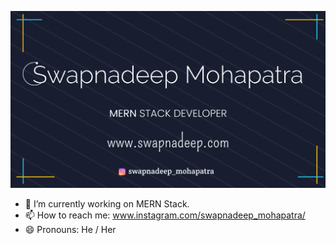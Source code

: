 
[![SwapnadeepMohapatra](https://github.com/swapnadeepmohapatra/swapnadeepmohapatra/blob/master/SwapnadeepGitHubArt.png)](https://projects.swapnadeep.com)



- 🔭 I’m currently working on MERN Stack.
- 📫 How to reach me: www.instagram.com/swapnadeep_mohapatra/
- 😄 Pronouns: He / Her

<!--
**swapnadeepmohapatra/swapnadeepmohapatra** is a ✨ _special_ ✨ repository because its `README.md` (this file) appears on your GitHub profile.


Here are some ideas to get you started:

- 🔭 I’m currently working on ...
- 🌱 I’m currently learning ...
- 👯 I’m looking to collaborate on ...
- 🤔 I’m looking for help with ...
- 💬 Ask me about ...
- 😄 Pronouns: ...
- ⚡ Fun fact: ...
-->
